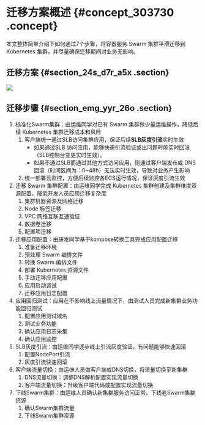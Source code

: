 # 迁移方案概述 {#concept_303730 .concept}

本文整体简单介绍下如何通过7个步骤，将容器服务 Swarm 集群平滑迁移到 Kubernetes 集群，并尽量确保迁移期间对业务无影响。

## 迁移方案 {#section_24s_d7r_a5x .section}

![](http://static-aliyun-doc.oss-cn-hangzhou.aliyuncs.com/assets/img/288258/155954500447962_zh-CN.png)

## 迁移步骤 {#section_emg_yyr_26o .section}

1.  标准化Swarm集群：由运维同学对已有 Swarm 集群做少量运维操作，降低后续 Kubernetes 集群迁移成本和风险
    1.  客户端统一通过SLB访问集群应用，保证后续**SLB灰度引流**实时生效
        -   如果通过SLB 访问应用，能够快速引流验证或出问题时能实时回滚（SLB控制台变更实时生效）。
        -   如果不通过SLB而通过其他方式访问应用，则通过客户端发布或 DNS 回滚（时间区间为：0~48h）无法实时生效，导致对业务产生影响
    2.  统一部署云监控，方便后续监控各ECS运行情况，保证灰度引流生效
2.  迁移 Swarm 集群配置：由运维同学完成 Kubernetes 集群创建及集群维度资源配置，降低开发人员应用迁移复杂度
    1.  集群机器资源及网络迁移
    2.  Node 标签迁移
    3.  VPC 网络互联互通验证
    4.  数据卷迁移
    5.  配置项迁移
3.  迁移应用配置：由研发同学基于kompose转换工具完成应用配置迁移
    1.  准备迁移环境
    2.  预处理 Swarm 编排文件
    3.  转换 Swarm 编排文件
    4.  部署 Kubernetes 资源文件
    5.  手动迁移应用配置
    6.  应用启动调试
    7.  迁移应用日志配置
4.  应用回归测试：应用在不影响线上流量情况下，由测试人员完成新集群业务功能回归测试
    1.  配置应用测试域名
    2.  测试业务功能
    3.  确认应用日志采集
    4.  确认应用监控
5.  SLB灰度引流：由运维同学逐步线上引流灰度验证，有问题能够快速回滚
    1.  配置NodePort引流
    2.  灰度引流快速回滚
6.  客户端流量切换：由运维人员做客户端或DNS切换，将流量切换至新集群
    1.  DNS流量切换：调整DNS解析配置实现流量切换
    2.  客户端流量切换：升级客户端代码或配置实现流量切换
7.  下线Swarm集群：由运维人员确认新集群服务访问正常，下线老Swarm集群资源
    1.  确认Swarm集群流量
    2.  下线Swarm集群资源

